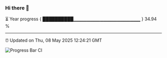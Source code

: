 ### Hi there 👋

⏳ Year progress { ██████████▁▁▁▁▁▁▁▁▁▁▁▁▁▁▁▁▁▁▁▁ } 34.94 %

---

⏰ Updated on Thu, 08 May 2025 12:24:21 GMT

![Progress Bar CI](https://github.com/code-lakshay/GitHub-Actions-Demo/workflows/Progress%20Bar%20CI/badge.svg)
